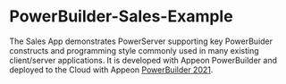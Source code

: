# PowerBuilder-Sales-Example
The Sales App demonstrates PowerServer supporting key PowerBuider constructs and programming style commonly used in many existing client/server applications. It is developed with Appeon PowerBuilder and deployed to the Cloud with Appeon [PowerBuilder 2021](https://www.appeon.com/products/powerbuilder). 
